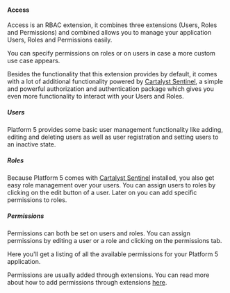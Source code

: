 #### Access

Access is an RBAC extension, it combines three extensions (Users, Roles and Permissions) and combined allows you to manage your application Users, Roles and Permissions easily.

You can specify permissions on roles or on users in case a more custom use case appears.

Besides the functionality that this extension provides by default, it comes with a lot of additional functionality powered by [Cartalyst Sentinel](https://cartalyst.com/manual/sentinel), a simple and powerful authorization and authentication package which gives you even more functionality to interact with your Users and Roles.

##### Users

Platform 5 provides some basic user management functionality like adding, editing and deleting users as well as user registration and setting users to an inactive state.

##### Roles

Because Platform 5 comes with [Cartalyst Sentinel](https://cartalyst.com/manual/sentinel) installed, you also get easy role management over your users. You can assign users to roles by clicking on the edit button of a user. Later on you can add specific permissions to roles.

##### Permissions

Permissions can both be set on users and roles. You can assign permissions by editing a user or a role and clicking on the permissions tab.

Here you'll get a listing of all the available permissions for your Platform 5 application.

Permissions are usually added through extensions. You can read more about how to add permissions through extensions [here](#configuring-extensions).
